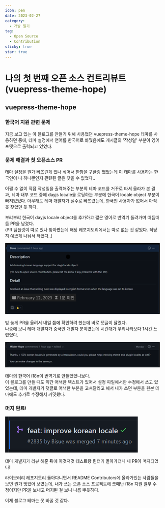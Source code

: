 ```yaml
---
icon: pen
date: 2023-02-27
category:
  - 개발 일기
tag:
  - Open Source
  - Contribution
sticky: true
star: true
---
```


# 나의 첫 번째 오픈 소스 컨트리뷰트 (vuepress-theme-hope)

## vuepress-theme-hope

### 한국어 지원 관련 문제

지금 보고 있는 이 블로그를 만들기 위해 사용했던 vuepress-theme-hope 테마를 사용하던 중에,
테마 설정에서 언어를 한국어로 바꿨음에도 게시글의 '작성일' 부분이 영어 포맷으로 출력되고 있었다.

### 문제 해결과 첫 오픈소스 PR

테마 설정을 뭔가 빠뜨린게 있나 싶어서 한참을 구글링 했었는데 이 테마를 사용하는 한국인이 나 하나뿐인지 관련된 글은 찾을 수 없었다..

어쩔 수 없이 직접 작성일을 출력해주는 부분의 테마 코드를 거꾸로 타서 올라가 본 결과,
테마 내부 코드 중에 dayjs locale을 로딩하는 부분에 한국어 locale object 부분이 빠져있었다.
아무래도 테마 개발자가 실수로 빠뜨렸는데, 한국인 사용자가 없어서 아직 못 찾았던 듯 하다.

부랴부랴 한국어 dayjs locale object를 추가하고 짧은 영어로 번역기 돌려가며 떠듬떠듬 PR을 남겼다.  
(PR 템플릿이 따로 있나 찾아봤는데 해당 레포지토리에서는 따로 없는 것 같았다. 적당히 예쁘게 나눠서 적었다..)

![나의 첫 Pull Request](./pr.png)

밤 늦게 PR을 올려서 내일 쯤에 확인하려 했는데 바로 댓글이 달렸다.  
나중에 보니 테마 개발자가 중국인 개발자 분이였는데 시간대가 우리나라보다 1시간 느렸었다.

![테마 개발자 댓글](./comment.png)

테마의 한국어 i18n이 번역기로 만들었었나보다.  
이 블로그를 만들 때도 약간 어색한 텍스트가 있어서 설정 파일에서만 수정해서 쓰고 있었는데,
테마 개발자가 댓글로 어색한 부분을 고쳐달라고 해서 내가 쓰던 부분을 원본 테마에도 추가로 수정해서 커밋했다.

### 머지 완료!

![머지 완료!](./merged.png)

테마 개발자가 리뷰 해준 뒤에 이것저것 테스트랑 린터가 돌아가더니 내 PR이 머지되었다!

라이브러리 레포지토리 돌아다니면서 README Contributors에 올라가있는 사람들을 보면 뭔가 멋있어 보였는데,
내가 쓰는 오픈 소스 프로젝트에 쪼매난 i18n 지원 일부 수정이지만 PR을 보내고 머지된 걸 보니 나름 뿌듯하다.

이제 블로그 테마는 못 바꿀 것 같다.
